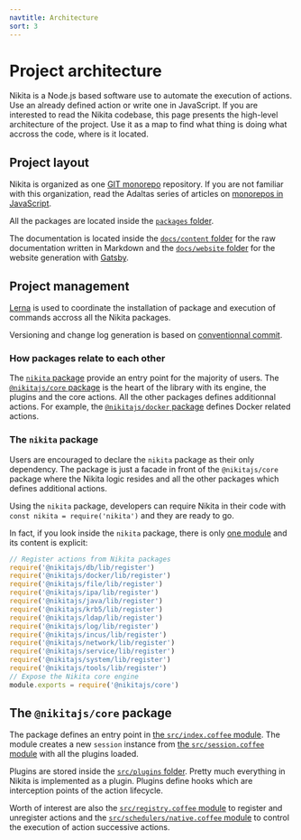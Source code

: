 ```yaml
---
navtitle: Architecture
sort: 3
---
```


# Project architecture

Nikita is a Node.js based software use to automate the execution of actions. Use an already defined action or write one in JavaScript. If you are interested to read the Nikita codebase, this page presents the high-level architecture of the project. Use it as a map to find what thing is doing what accross the code, where is it located.

## Project layout

Nikita is organized as one [GIT monorepo](https://github.com/adaltas/node-nikita) repository. If you are not familiar with this organization, read the Adaltas series of articles on [monorepos in JavaScript](https://www.adaltas.com/en/2021/01/05/js-monorepos-project-initialization/).

All the packages are located inside the [`packages` folder](https://github.com/adaltas/node-nikita/tree/master/packages).

The documentation is located inside the [`docs/content` folder](https://github.com/adaltas/node-nikita/tree/master/docs/content) for the raw documentation written in Markdown and the [`docs/website` folder](https://github.com/adaltas/node-nikita/tree/master/docs/website) for the website generation with [Gatsby](https://www.gatsbyjs.com/).

## Project management

[Lerna](https://github.com/lerna/lerna) is used to coordinate the installation of package and execution of commands accross all the Nikita packages.

Versioning and change log generation is based on [conventionnal commit](https://www.adaltas.com/en/2021/02/02/js-monorepos-commits-changelog/).

### How packages relate to each other

The [`nikita` package](https://github.com/adaltas/node-nikita/tree/master/packages/nikita) provide an entry point for the majority of users. The [`@nikitajs/core` package](https://github.com/adaltas/node-nikita/tree/master/packages/core) is the heart of the library with its engine, the plugins and the core actions. All the other packages defines additionnal actions. For example, the [`@nikitajs/docker` package](https://github.com/adaltas/node-nikita/tree/master/packages/docker) defines Docker related actions.

### The `nikita` package

Users are encouraged to declare the `nikita` package as their only dependency. The package is just a facade in front of the `@nikitajs/core` package where the Nikita logic resides and all the other packages which defines additional actions. 

Using the `nikita` package, developers can require Nikita in their code with `const nikita = require('nikita')` and they are ready to go.

In fact, if you look inside the `nikita` package, there is only [one module](https://github.com/adaltas/node-nikita/tree/master/packages/nikita/lib) and its content is explicit:

```js
// Register actions from Nikita packages
require('@nikitajs/db/lib/register')
require('@nikitajs/docker/lib/register')
require('@nikitajs/file/lib/register')
require('@nikitajs/ipa/lib/register')
require('@nikitajs/java/lib/register')
require('@nikitajs/krb5/lib/register')
require('@nikitajs/ldap/lib/register')
require('@nikitajs/log/lib/register')
require('@nikitajs/incus/lib/register')
require('@nikitajs/network/lib/register')
require('@nikitajs/service/lib/register')
require('@nikitajs/system/lib/register')
require('@nikitajs/tools/lib/register')
// Expose the Nikita core engine
module.exports = require('@nikitajs/core')
```

## The `@nikitajs/core` package

The package defines an entry point in [the `src/index.coffee` module](https://github.com/adaltas/node-nikita/blob/master/packages/core/src/index.coffee). The module creates a new `session` instance from [the `src/session.coffee` module](https://github.com/adaltas/node-nikita/blob/master/packages/core/src/session.coffee) with all the plugins loaded.

Plugins are stored inside the [`src/plugins` folder](https://github.com/adaltas/node-nikita/tree/master/packages/core/src/plugins). Pretty much everything in Nikita is implemented as a plugin. Plugins define hooks which are interception points of the action lifecycle.

Worth of interest are also the [`src/registry.coffee` module](https://github.com/adaltas/node-nikita/blob/master/packages/core/src/registry.coffee) to register and unregister actions and the [`src/schedulers/native.coffee` module](https://github.com/adaltas/node-nikita/blob/master/packages/core/src/schedulers/native.coffee) to control the execution of action successive actions.
